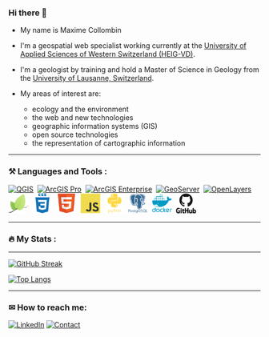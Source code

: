 ### Hi there 👋

- My name is Maxime Collombin
- I'm a geospatial web specialist working currently at the [University of Applied Sciences of Western Switzerland (HEIG-VD)](https://heig-vd.ch/rad/instituts/mei/mediamaps).

- I'm a geologist by training and hold a Master of Science in Geology from the [University of Lausanne, Switzerland](https://www.unil.ch/gse/fr/home.html).

- My areas of interest are:
    - ecology and the environment
    - the web and new technologies
    - geographic information systems (GIS)
    - open source technologies
    - the representation of cartographic information 
---

### ⚒ Languages and Tools :

<div>
    <a href="https://qgis.org/en/site/"><img src="https://github.com/qgis/QGIS/blob/master/images/icons/qgis-icon-60x60.png" title="QGIS" alt="QGIS" width="40" height="40"/></a>&nbsp;
    <a href="https://pro.arcgis.com/en"><img src="https://www.esri.com/content/dam/esrisites/en-us/common/icons/product-logos/ArcGIS-Pro.png" title="ArcGIS Pro" alt="ArcGIS Pro" width="40" height="40"/></a>&nbsp;
    <a href="https://enterprise.arcgis.com/en/"><img src="https://www.esri.com/content/dam/esrisites/en-us/common/icons/product-logos/ArcGIS-Enterprise.png"  title="ArcGIS Enterprise" alt="ArcGIS Enterprise" width="40" height="40"/></a>&nbsp;
    <a href="https://geoserver.org/"><img src="https://avatars.githubusercontent.com/u/186522?s=280&v=4" title="GeoServer" alt="GeoServer" width="40" height="40"/></a>&nbsp;
    <a href="https://openlayers.org/"><img src="https://openlayers.org/assets/theme/img/logo70.png" title="OpenLayers" alt="OpenLayers" width="40" height="40"/></a>&nbsp;
    <a href="https://leafletjs.com/"><img src="https://github.com/maxcollombin/maxcollombin/blob/main/assets/leaflet.png" title="Leaflet" alt="Leaflet" width="40" height="40"/></a>&nbsp;
    <img src="https://github.com/devicons/devicon/blob/master/icons/css3/css3-plain-wordmark.svg" title="CSS3" alt="CSS" width="40" height="40"/>&nbsp;
    <img src="https://github.com/devicons/devicon/blob/master/icons/html5/html5-original.svg" title="HTML5" alt="HTML" width="40" height="40"/>&nbsp;
    <img src="https://github.com/devicons/devicon/blob/master/icons/javascript/javascript-original.svg" title="JavaScript" alt="JavaScript" width="40" height="40"/>&nbsp;
    <a href="https://www.python.org/"><img src="https://github.com/devicons/devicon/blob/master/icons/python/python-plain-wordmark.svg" title="Python" alt="Python" width="40" height="40"/></a>&nbsp;
    <a href="https://www.postgresql.org/"><img src="https://github.com/devicons/devicon/blob/master/icons/postgresql/postgresql-plain-wordmark.svg" title="PostgreSQL" **alt="PostgreSQL" width="40" height="40"/></a>&nbsp;
    <a href="https://www.docker.com/"><img src="https://github.com/devicons/devicon/blob/master/icons/docker/docker-plain-wordmark.svg" title="Docker" **alt="Docker" width="40" height="40"/></a>&nbsp;
    <a href="https://github.com/"><img src="https://github.com/devicons/devicon/blob/master/icons/github/github-original-wordmark.svg" title="GitHub" **alt="GitHub" width="40" height="40"/></a>&nbsp;
</div>

---

### 🔥 My Stats :

---

[![GitHub Streak](http://github-readme-streak-stats.herokuapp.com?user=maxcollombin&theme=dark&background=000000)](https://git.io/streak-stats)

[![Top Langs](https://github-readme-stats.vercel.app/api/top-langs/?username=maxcollombin&layout=compact&theme=vision-friendly-dark)](https://github.com/anuraghazra/github-readme-stats)

---

### ✉ How to reach me:

[![LinkedIn](https://img.shields.io/badge/LinkedIn-blue?style=for-the-badge&logo=linkedin&logoColor=white&link=https://www.linkedin.com/in/maxime-collombin-995268136/)](https://www.linkedin.com/in/maxime-collombin-995268136/)
[![Contact](https://img.shields.io/badge/Contact-vCard-lightgrey&?style=for-the-badge&https://contacts.heig-vd.ch/mcn)](https://contacts.heig-vd.ch/mcn)
